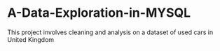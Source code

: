 # A-Data-Exploration-in-MYSQL
This project involves cleaning and analysis on a dataset of used cars in United Kingdom
